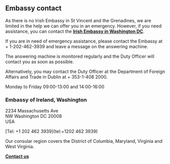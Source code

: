 ## Embassy contact

As there is no Irish Embassy in St Vincent and the Grenadines, we are limited in the help we can offer you in an emergency. However, if you need assistance, you can contact the [**Irish Embassy in Washington DC**](https://www.ireland.ie/en/usa/washington/).

If you are in need of emergency assistance, please contact the Embassy at + 1-202-462-3939 and leave a message on the answering machine.

The answering machine is monitored regularly and the Duty Officer will contact you as soon as possible.

Alternatively, you may contact the Duty Officer at the Department of Foreign Affairs and Trade in Dublin at + 353-1-408 2000.

Monday to Friday 09:00-13:00 and 14:00-16:00

### Embassy of Ireland, Washington

2234 Massachusetts Ave   
NW Washington DC 20008   
USA

[Tel: +1 202 462 3939](tel:+1202 462 3939)

Our consular region covers the District of Columbia, Maryland, Virginia and West Virginia.

[**Contact us**](/en/usa/washington/contact/)